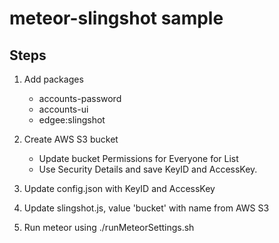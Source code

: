 meteor-slingshot sample
=======================
## Steps

1. Add packages
    * accounts-password
    * accounts-ui
    * edgee:slingshot

2. Create AWS S3 bucket
    * Update bucket Permissions for Everyone for List
    * Use Security Details and save KeyID and AccessKey.
      
3. Update config.json with KeyID and AccessKey

4. Update slingshot.js, value 'bucket' with name from AWS S3

5. Run meteor using ./runMeteorSettings.sh 